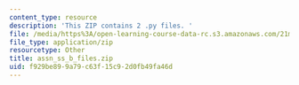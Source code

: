 ```yaml
---
content_type: resource
description: 'This ZIP contains 2 .py files. '
file: /media/https%3A/open-learning-course-data-rc.s3.amazonaws.com/21m-380-music-and-technology-algorithmic-and-generative-music-spring-2010/f929be899a79c63f15c92d0fb49fa46d_assn_ss_b_files.zip
file_type: application/zip
resourcetype: Other
title: assn_ss_b_files.zip
uid: f929be89-9a79-c63f-15c9-2d0fb49fa46d
---
```

